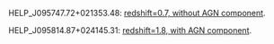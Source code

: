 <p>HELP_J095747.72+021353.48: <a href="https://github.com/H-E-L-P/dmu_products/blob/master/dmu28/dmu28_COSMOS/SEDs_HELP_J095747.72%2B021353.48_z%3D0.7_without_AGN_component.ipynb">redshift=0.7, without AGN component</a>.</p>
<p>HELP_J095814.87+024145.31: <a href="https://github.com/H-E-L-P/dmu_products/blob/master/dmu28/dmu28_COSMOS/SEDs_HELP_J095814.87%2B024145.31_z%3D1.8_with_AGN_component.ipynb">redshift=1.8, with AGN component</a>.</p>
